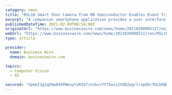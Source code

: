 ```yaml
---
category: news
title: "RSL10 Smart Shot Camera from ON Semiconductor Enables Event Triggered Imaging with AI"
excerpt: "A companion smartphone application provides a user interface for the platform and acts as the gateway to cloud-based, AI-enabled object recognition services. The platform brings together a number ..."
publishedDateTime: 2021-02-09T08:54:00Z
originalUrl: "https://www.businesswire.com/news/home/20210208005117/en/RSL10-Smart-Shot-Camera-from-ON-Semiconductor-Enables-Event-Triggered-Imaging-with-AI"
webUrl: "https://www.businesswire.com/news/home/20210208005117/en/RSL10-Smart-Shot-Camera-from-ON-Semiconductor-Enables-Event-Triggered-Imaging-with-AI"
type: article

provider:
  name: Business Wire
  domain: businesswire.com

topics:
  - Computer Vision
  - AI

secured: "XpmeI1giqX9w849PNeuyYsRIGf/nzbcvYYTXwis2tHDZwg/l+zpGR/TbLhKBLbfCcLTL4TQSaJSMGWluxsIZk/8m1NOyHBOD2seRJSmrl2OaZPwVWRgquA4wt1lNIlBC52ZU6xLvnxK1M7aZtCK0vfyiNKJqfiYAoVfM0b+4KHYFtNsbXoWze/b4ckr9DyPawO7Qr5BKyneWT8C7RYN7XUjPsq7PnFSb9JIFTCI4yLEL54z5dq/PVnbgOqy3gbVbP/HkLp4LRK1P4OQuczCxVFa216bH3PAilimL5KWJdOVHU+TtiGn2nf8Et5ndhn9sqclZxdOaUhJoDZWSr6Z0vS0c6LsWfLAHqhNtozvIdY4=;AW4GcCfK4wCd0+iQfP0Elg=="
---
```


